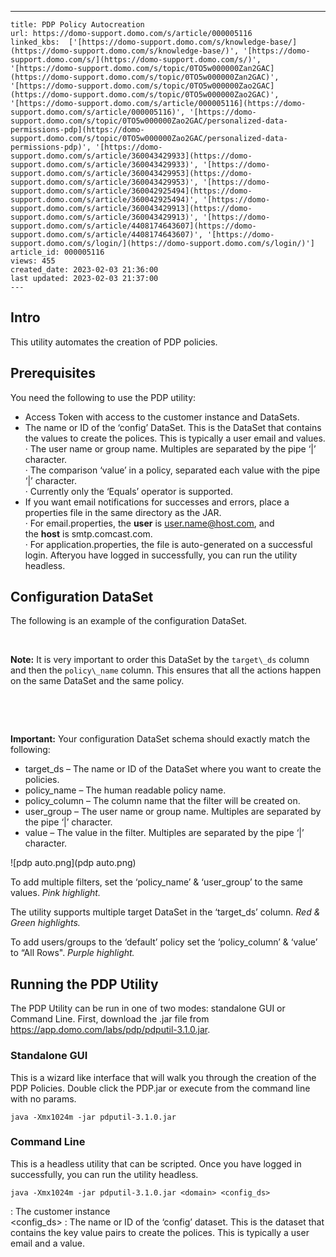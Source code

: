 ---
    title: PDP Policy Autocreation
    url: https://domo-support.domo.com/s/article/000005116
    linked_kbs:  ['[https://domo-support.domo.com/s/knowledge-base/](https://domo-support.domo.com/s/knowledge-base/)', '[https://domo-support.domo.com/s/](https://domo-support.domo.com/s/)', '[https://domo-support.domo.com/s/topic/0TO5w000000Zan2GAC](https://domo-support.domo.com/s/topic/0TO5w000000Zan2GAC)', '[https://domo-support.domo.com/s/topic/0TO5w000000Zao2GAC](https://domo-support.domo.com/s/topic/0TO5w000000Zao2GAC)', '[https://domo-support.domo.com/s/article/000005116](https://domo-support.domo.com/s/article/000005116)', '[https://domo-support.domo.com/s/topic/0TO5w000000Zao2GAC/personalized-data-permissions-pdp](https://domo-support.domo.com/s/topic/0TO5w000000Zao2GAC/personalized-data-permissions-pdp)', '[https://domo-support.domo.com/s/article/360043429933](https://domo-support.domo.com/s/article/360043429933)', '[https://domo-support.domo.com/s/article/360043429953](https://domo-support.domo.com/s/article/360043429953)', '[https://domo-support.domo.com/s/article/360042925494](https://domo-support.domo.com/s/article/360042925494)', '[https://domo-support.domo.com/s/article/360043429913](https://domo-support.domo.com/s/article/360043429913)', '[https://domo-support.domo.com/s/article/4408174643607](https://domo-support.domo.com/s/article/4408174643607)', '[https://domo-support.domo.com/s/login/](https://domo-support.domo.com/s/login/)']
    article_id: 000005116
    views: 455
    created_date: 2023-02-03 21:36:00
    last updated: 2023-02-03 21:37:00
    ---



Intro
-----


This utility automates the creation of PDP policies.


Prerequisites
-------------


You need the following to use the PDP utility:


* Access Token with access to the customer instance and DataSets.
* The name or ID of the ‘config’ DataSet. This is the DataSet that contains the values to create the polices. This is typically a user email and values.  
 · The user name or group name. Multiples are separated by the pipe ‘|’ character.  
 · The comparison ‘value’ in a policy, separated each value with the pipe ‘|’ character.  
 · Currently only the ‘Equals’ operator is supported.
* If you want email notifications for successes and errors, place a properties file in the same directory as the JAR.  
 · For email.properties, the **user** is [user.name@host.com](mailto:user.name@host.com), and the **host** is smtp.comcast.com.  
 · For application.properties, the file is auto-generated on a successful login. Afteryou have logged in successfully, you can run the utility headless.


Configuration DataSet
---------------------


The following is an example of the configuration DataSet.




 

**Note:** It is very important to order this DataSet by the `target\_ds` column and then the `policy\_name` column. This ensures that all the actions happen on the same DataSet and the same policy.



 



 

**Important:** Your configuration DataSet schema should exactly match the following:

* target\_ds – The name or ID of the DataSet where you want to create the policies.
* policy\_name – The human readable policy name.
* policy\_column – The column name that the filter will be created on.
* user\_group – The user name or group name. Multiples are separated by the pipe ‘|’ character.
* value – The value in the filter. Multiples are separated by the pipe ‘|’ character.






![pdp auto.png](pdp auto.png)


To add multiple filters, set the ‘policy\_name’ & ‘user\_group’ to the same values. *Pink highlight.*


The utility supports multiple target DataSet in the ‘target\_ds’ column. *Red & Green highlights.*


To add users/groups to the ‘default’ policy set the ‘policy\_column’ & ‘value’ to “All Rows". *Purple highlight.*


Running the PDP Utility
-----------------------


The PDP Utility can be run in one of two modes: standalone GUI or Command Line. First, download the .jar file from <https://app.domo.com/labs/pdp/pdputil-3.1.0.jar>.


### Standalone GUI


This is a wizard like interface that will walk you through the creation of the PDP Policies. Double click the PDP.jar or execute from the command line with no params.



```
java -Xmx1024m -jar pdputil-3.1.0.jar
```

### Command Line


This is a headless utility that can be scripted. Once you have logged in successfully, you can run the utility headless.



```
java -Xmx1024m -jar pdputil-3.1.0.jar <domain> <config_ds>
```

<domain> : The customer instance  
<config\_ds> : The name or ID of the ‘config’ dataset. This is the dataset that contains the key value pairs to create the polices. This is typically a user email and a value.

